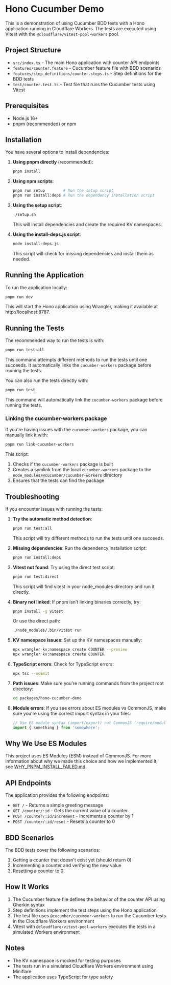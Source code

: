# Hono Cucumber Demo

This is a demonstration of using Cucumber BDD tests with a Hono application running in Cloudflare Workers. The tests are executed using Vitest with the `@cloudflare/vitest-pool-workers` pool.

## Project Structure

- `src/index.ts` - The main Hono application with counter API endpoints
- `features/counter.feature` - Cucumber feature file with BDD scenarios
- `features/step_definitions/counter.steps.ts` - Step definitions for the BDD tests
- `test/counter.test.ts` - Test file that runs the Cucumber tests using Vitest

## Prerequisites

- Node.js 16+
- pnpm (recommended) or npm

## Installation

You have several options to install dependencies:

1. **Using pnpm directly** (recommended):
   ```bash
   pnpm install
   ```

2. **Using npm scripts**:
   ```bash
   pnpm run setup        # Run the setup script
   pnpm run install:deps # Run the dependency installation script
   ```

3. **Using the setup script**:
   ```bash
   ./setup.sh
   ```
   This will install dependencies and create the required KV namespaces.

4. **Using the install-deps.js script**:
   ```bash
   node install-deps.js
   ```
   This script will check for missing dependencies and install them as needed.

## Running the Application

To run the application locally:

```bash
pnpm run dev
```

This will start the Hono application using Wrangler, making it available at http://localhost:8787.

## Running the Tests

The recommended way to run the tests is with:

```bash
pnpm run test:all
```

This command attempts different methods to run the tests until one succeeds. It automatically links the `cucumber-workers` package before running the tests.

You can also run the tests directly with:

```bash
pnpm run test
```

This command will automatically link the `cucumber-workers` package before running the tests.

### Linking the cucumber-workers package

If you're having issues with the `cucumber-workers` package, you can manually link it with:

```bash
pnpm run link-cucumber-workers
```

This script:
1. Checks if the `cucumber-workers` package is built
2. Creates a symlink from the local `cucumber-workers` package to the `node_modules/@cucumber/cucumber-workers` directory
3. Ensures that the tests can find the package

## Troubleshooting

If you encounter issues with running the tests:

1. **Try the automatic method detection**:
   ```bash
   pnpm run test:all
   ```
   This script will try different methods to run the tests until one succeeds.

2. **Missing dependencies**: Run the dependency installation script:
   ```bash
   pnpm run install:deps
   ```

3. **Vitest not found**: Try using the direct test script:
   ```bash
   pnpm run test:direct
   ```
   This script will find vitest in your node_modules directory and run it directly.

4. **Binary not linked**: If pnpm isn't linking binaries correctly, try:
   ```bash
   pnpm install -g vitest
   ```
   Or use the direct path:
   ```bash
   ./node_modules/.bin/vitest run
   ```

5. **KV namespace issues**: Set up the KV namespaces manually:
   ```bash
   npx wrangler kv:namespace create COUNTER --preview
   npx wrangler kv:namespace create COUNTER
   ```

6. **TypeScript errors**: Check for TypeScript errors:
   ```bash
   npx tsc --noEmit
   ```

7. **Path issues**: Make sure you're running commands from the project root directory:
   ```bash
   cd packages/hono-cucumber-demo
   ```

8. **Module errors**: If you see errors about ES modules vs CommonJS, make sure you're using the correct import syntax in your files:
   ```javascript
   // Use ES module syntax (import/export) not CommonJS (require/module.exports)
   import { something } from 'somewhere';
   ```

## Why We Use ES Modules

This project uses ES Modules (ESM) instead of CommonJS. For more information about why we made this choice and how we implemented it, see [WHY_PNPM_INSTALL_FAILED.md](./WHY_PNPM_INSTALL_FAILED.md).

## API Endpoints

The application provides the following endpoints:

- `GET /` - Returns a simple greeting message
- `GET /counter/:id` - Gets the current value of a counter
- `POST /counter/:id/increment` - Increments a counter by 1
- `POST /counter/:id/reset` - Resets a counter to 0

## BDD Scenarios

The BDD tests cover the following scenarios:

1. Getting a counter that doesn't exist yet (should return 0)
2. Incrementing a counter and verifying the new value
3. Resetting a counter to 0

## How It Works

1. The Cucumber feature file defines the behavior of the counter API using Gherkin syntax
2. Step definitions implement the test steps using the Hono application
3. The test file uses `@cucumber/cucumber-workers` to run the Cucumber tests in the Cloudflare Workers environment
4. Vitest with `@cloudflare/vitest-pool-workers` executes the tests in a simulated Workers environment

## Notes

- The KV namespace is mocked for testing purposes
- The tests run in a simulated Cloudflare Workers environment using Miniflare
- The application uses TypeScript for type safety 